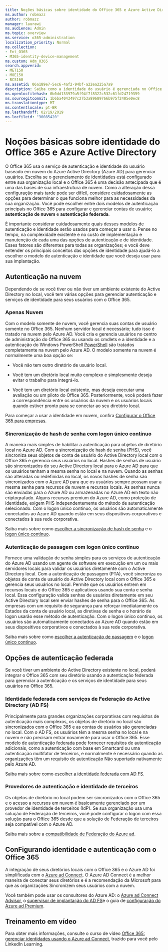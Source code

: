 ```yaml
---
title: Noções básicas sobre identidade do Office 365 e Azure Active Directory
ms.author: robmazz
author: robmazz
manager: laurawi
ms.audience: Admin
ms.topic: overview
ms.service: o365-administration
localization_priority: Normal
ms.collection:
- Ent_O365
- M365-identity-device-management
ms.custom: Adm_O365
search.appverid:
- MET150
- MOE150
- BCS160
ms.assetid: 06a189e7-5ec6-4af2-94bf-a22ea225a7a9
description: Saiba como a identidade do usuário é gerenciada no Office 365.
ms.openlocfilehash: 0b0dd133979a5f94f7f8322c532c61fd24719359
ms.sourcegitcommit: 1b6ba4043497c27b3a89689766b975f2405e0ec8
ms.translationtype: MT
ms.contentlocale: pt-BR
ms.lasthandoff: 02/19/2019
ms.locfileid: "30085420"
---
```

# <a name="understanding-office-365-identity-and-azure-active-directory"></a>Noções básicas sobre identidade do Office 365 e Azure Active Directory

O Office 365 usa o serviço de autenticação e identidade do usuário baseado em nuvem do Azure Active Directory (Azure AD) para gerenciar usuários. Escolha se o gerenciamento de identidades está configurado entre sua organização local e o Office 365 é uma decisão antecipada que é uma das bases de sua infraestrutura de nuvem. Como a alteração dessa configuração mais tarde pode ser difícil, considere cuidadosamente as opções para determinar o que funciona melhor para as necessidades da sua organização. Você pode escolher entre dois modelos de autenticação principais no Office 365 para configurar e gerenciar contas de usuário; **autenticação de nuvem** e **autenticação federada**.
  
É importante considerar cuidadosamente quais desses modelos de autenticação e identidade serão usados para começar a usar o. Pense no tempo, na complexidade existente e no custo de implementação e manutenção de cada uma das opções de autenticação e de identidade. Esses fatores são diferentes para todas as organizações; e você deve entender os principais conceitos das opções de identidade para ajudá-lo a escolher o modelo de autenticação e identidade que você deseja usar para sua implantação.
  
## <a name="cloud-authentication"></a>Autenticação na nuvem

Dependendo de se você tiver ou não tiver um ambiente existente do Active Directory no local, você tem várias opções para gerenciar autenticação e serviços de identidade para seus usuários com o Office 365.
  
### <a name="cloud-only"></a>Apenas Nuvem

Com o modelo somente de nuvem, você gerencia suas contas de usuário somente no Office 365. Nenhum servidor local é necessário; tudo isso é tratado na nuvem pelo Azure AD. Você cria e gerencia usuários no centro de administração do Office 365 ou usando os cmdlets e a identidade e a autenticação do Windows PowerShell [PowerShell](https://docs.microsoft.com/office365/enterprise/powershell/manage-office-365-with-office-365-powershell) são tratados completamente na nuvem pelo Azure AD. O modelo somente na nuvem é normalmente uma boa opção se: 
  
- Você não tem outro diretório de usuário local.
    
- Você tem um diretório local muito complexo e simplesmente deseja evitar o trabalho para integrá-lo.
    
- Você tem um diretório local existente, mas deseja executar uma avaliação ou um piloto do Office 365. Posteriormente, você poderá fazer a correspondência entre os usuários da nuvem e os usuários locais quando estiver pronto para se conectar ao seu diretório local.
    
Para começar a usar a identidade em nuvem, confira [Configurar o Office 365 para empresas](https://support.office.com/article/6a3a29a0-e616-4713-99d1-15eda62d04fa).
  
### <a name="password-hash-sync-with-seamless-single-sign-on"></a>Sincronização de hash de senha com logon único contínuo

A maneira mais simples de habilitar a autenticação para objetos de diretório local no Azure AD. Com a sincronização de hash de senha (PHS), você sincroniza seus objetos de conta de usuário do Active Directory local com o Office 365 e gerencia seus usuários no local. Hashes de senhas de usuário são sincronizados do seu Active Directory local para o Azure AD para que os usuários tenham a mesma senha no local e na nuvem. Quando as senhas são alteradas ou redefinidas no local, os novos hashes de senha são sincronizados com o Azure AD para que os usuários sempre possam usar a mesma senha para recursos de nuvem e recursos locais. As senhas nunca são enviadas para o Azure AD ou armazenadas no Azure AD em texto não criptografado. Alguns recursos premium do Azure AD, como proteção de identidade, exigem PHS independentemente do método de autenticação selecionado. Com o logon único contínuo, os usuários são automaticamente conectados ao Azure AD quando estão em seus dispositivos corporativos e conectados à sua rede corporativa.
  
Saiba mais sobre como [escolher a sincronização de hash de senha](https://docs.microsoft.com/azure/security/azure-ad-choose-authn) e o [logon único contínuo](https://docs.microsoft.com/azure/active-directory/connect/active-directory-aadconnect-sso).
  
### <a name="pass-through-authentication-with-seamless-single-sign-on"></a>Autenticação de passagem com logon único contínuo

Fornece uma validação de senha simples para os serviços de autenticação do Azure AD usando um agente de software em execução em um ou mais servidores locais para validar os usuários diretamente com o Active Directory local. Com a autenticação de passagem (PTA), você sincroniza os objetos de conta de usuário do Active Directory local com o Office 365 e gerencia seus usuários no local. Permite que os usuários entrem em recursos locais e do Office 365 e aplicativos usando sua conta e senha local. Essa configuração valida senhas de usuários diretamente em seu Active Directory local sem enviar hashes de senha para o Office 365. As empresas com um requisito de segurança para reforçar imediatamente os Estados da conta de usuário local, as diretivas de senha e o horário de logon usarão esse método de autenticação. Com o logon único contínuo, os usuários são automaticamente conectados ao Azure AD quando estão em seus dispositivos corporativos e conectados à sua rede corporativa.
  
Saiba mais sobre como [escolher a autenticação de passagem](https://docs.microsoft.com/azure/security/azure-ad-choose-authn) e o [logon único contínuo](https://docs.microsoft.com/azure/active-directory/connect/active-directory-aadconnect-sso).
  
## <a name="federated-authentication-options"></a>Opções de autenticação federada

Se você tiver um ambiente do Active Directory existente no local, poderá integrar o Office 365 com seu diretório usando a autenticação federada para gerenciar a autenticação e os serviços de identidade para seus usuários no Office 365.
  
### <a name="federated-identity-with-active-directory-federation-services-ad-fs"></a>Identidade federada com serviços de Federação do Active Directory (AD FS)

Principalmente para grandes organizações corporativas com requisitos de autenticação mais complexos, os objetos de diretório no local são sincronizados com o Office 365 e as contas de usuários são gerenciadas no local. Com o AD FS, os usuários têm a mesma senha no local e na nuvem e não precisam entrar novamente para usar o Office 365. Esse modelo de autenticação federada pode fornecer requisitos de autenticação adicionais, como a autenticação com base em Smartcard ou uma autenticação multifator de terceiros, e normalmente é necessário quando as organizações têm um requisito de autenticação Não suportado nativamente pelo Azure AD.
  
Saiba mais sobre como [escolher a identidade federada com AD FS](https://docs.microsoft.com/azure/security/azure-ad-choose-authn).
  
### <a name="third-party-authentication-and-identity-providers"></a>Provedores de autenticação e identidade de terceiros

Os objetos de diretório no local podem ser sincronizados com o Office 365 e o acesso a recursos em nuvem é basicamente gerenciado por um provedor de identidade de terceiros (IdP). Se sua organização usa uma solução de Federação de terceiros, você pode configurar o logon com essa solução para o Office 365 desde que a solução de Federação de terceiros seja compatível com o Azure AD.
  
Saiba mais sobre a [compatibilidade de Federação do Azure ad](https://docs.microsoft.com/azure/active-directory/connect/active-directory-aadconnect-federation-compatibility).
  
## <a name="configuring-identity-and-authentication-with-office-365"></a>ConFigurando identidade e autenticação com o Office 365

A integração de seus diretórios locais com o Office 365 e o Azure AD foi simplificada com o [Azure ad Connect](https://docs.microsoft.com/azure/active-directory/connect/active-directory-aadconnect). O Azure AD Connect é a melhor maneira de conectar seus diretórios e é a recomendação da Microsoft para que as organizações Sincronizem seus usuários com a nuvem.
  
Você também pode usar os consultores do Azure AD: o [Azure ad Connect Advisor](https://aka.ms/aadconnectpwsync), o [supervisor de implantação do AD FS](https://aka.ms/adfsguidance)e o guia de [configuração do Azure ad Premium](https://aka.ms/aadpguidance).
  
## <a name="video-training"></a>Treinamento em vídeo

Para obter mais informações, consulte o curso de vídeo [Office 365: gerenciar identidades usando o Azure ad Connect](https://support.office.com/article/90991a1d-c0ab-479a-b413-35c9706f6fed.aspx), trazido para você pelo LinkedIn Learning.
